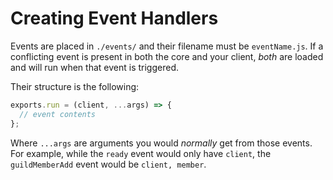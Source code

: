 # Creating Event Handlers

Events are placed in `./events/` and their filename must be `eventName.js`. If a conflicting event is present in both the core and your client, *both* are loaded and will run when that event is triggered.

Their structure is the following:

```js
exports.run = (client, ...args) => {
  // event contents
};
```

Where `...args` are arguments you would *normally* get from those events. For example, while the `ready` event would only have `client`, the `guildMemberAdd` event would be `client, member`.